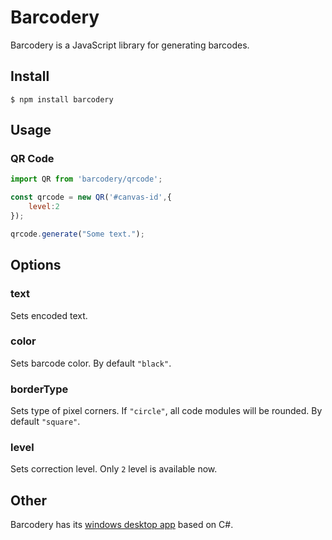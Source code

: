# Barcodery
Barcodery is a JavaScript library for generating barcodes.
## Install
```
$ npm install barcodery
```
## Usage
### QR Code
``` Javascript
import QR from 'barcodery/qrcode';

const qrcode = new QR('#canvas-id',{
    level:2
});

qrcode.generate("Some text.");

```
## Options
### text
Sets encoded text.
### color
Sets barcode color. By default `"black"`.
### borderType
Sets type of pixel corners. If `"circle"`, all code modules will be rounded. By default `"square"`.
### level
Sets correction level. Only `2` level is available now.


## Other
Barcodery has its [windows desktop app](https://github.com/Preobars77/QRCodeGenerator) based on C#.
